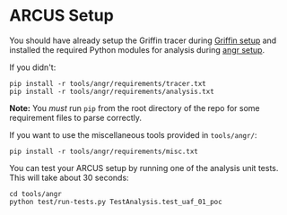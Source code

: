 ARCUS Setup
===========

You should have already setup the Griffin tracer during [Griffin setup](griffin-setup.md)
and installed the required Python modules for analysis during [angr setup](angr-setup.md).

If you didn't:

    pip install -r tools/angr/requirements/tracer.txt
    pip install -r tools/angr/requirements/analysis.txt

**Note:** You *must* run `pip` from the root directory of the repo for some requirement
files to parse correctly.

If you want to use the miscellaneous tools provided in `tools/angr/`:

    pip install -r tools/angr/requirements/misc.txt

You can test your ARCUS setup by running one of the analysis unit tests. This will take about
30 seconds:

    cd tools/angr
    python test/run-tests.py TestAnalysis.test_uaf_01_poc
